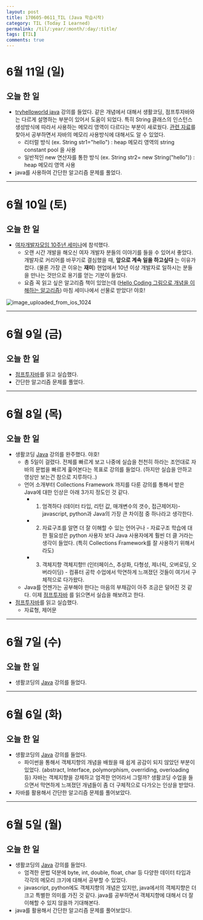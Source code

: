 ```yaml
---
layout: post
title: 170605-0611_TIL (Java 학습시작)
category: TIL (Today I Learned)
permalink: /til/:year/:month/:day/:title/
tags: [TIL]
comments: true
---
```


# 6월 11일 (일)
## 오늘 한 일
- [tryhelloworld java](http://tryhelloworld.co.kr/courses/%EC%9E%90%EB%B0%94-%EC%9E%85%EB%AC%B8) 강의를 들었다. 같은 개념에서 대해서 생활코딩, 점프투자바와는 다르게 설명하는 부분이 있어서 도움이 되었다. 특히 String 클래스의 인스턴스 생성방식에 따라서 사용하는 메모리 영역이 다르다는 부분이 새로웠다. [관련 자료](https://medium.com/@joongwon/string-%EC%9D%98-%EB%A9%94%EB%AA%A8%EB%A6%AC%EC%97%90-%EB%8C%80%ED%95%9C-%EA%B3%A0%EC%B0%B0-57af94cbb6bc)를 찾아서 공부하면서 자바의 메모리 사용방식에 대해서도 알 수 있었다.
  - 리터럴 방식 (ex. String str1="hello") : heap 메모리 영역의 string constant pool 을 사용
  - 일반적인 new 연산자를 통한 방식 (ex. String str2= new String("hello")) : heap 메모리 영역 사용
- java를 사용하여 간단한 알고리즘 문제를 풀었다.

---

# 6월 10일 (토)
## 오늘 한 일
- [여자개발자모임 10주년 세미나](http://korea-womendevelopers.org/)에 참석했다.
  - 오랜 시간 개발을 해오신 여자 개발자 분들의 이야기를 들을 수 있어서 좋았다. 개발자로 커리어를 바꾸기로 결심했을 때,  **앞으로 계속 일을 하고싶다** 는 이유가 컸다. (물론 가장 큰 이유는 **재미**) 현업에서 10년 이상 개발자로 일하시는 분들을 만나는 것만으로 용기를 얻는 기분이 들었다.
  - 요즘 꼭 읽고 싶은 알고리즘 책이 있었는데 ([Hello Coding 그림으로 개념을 이해하는 알고리즘](http://www.hanbit.co.kr/store/books/look.php?p_code=B5896248244)) 마침 세미나에서 선물로 받았다! 야호!

![image_uploaded_from_ios_1024](http://i.imgur.com/IsnpqOF.jpg)


---

# 6월 9일 (금)
## 오늘 한 일
- [점프투자바](https://wikidocs.net/book/31)를 읽고 실습했다.
- 간단한 알고리즘 문제를 풀었다.

---

# 6월 8일 (목)
## 오늘 한 일
- 생활코딩 [Java](https://opentutorials.org/course/1223/4551) 강의를 완주했다. 야호!
  - 총 5일이 걸렸다. 전체를 빠르게 보고 나중에 실습을 천천히 하라는 조언대로 자바의 문법을 빠르게 훑어본다는 목표로 강의를 들었다. (하지만 실습을 안하고 영상만 보는건 참으로 지루하다..)
  - 언어 소개부터 Collections Framework 까지를 다룬 강의를 통해서 받은 Java에 대한 인상은 아래 3가지 정도인 것 같다.
    - 1) 엄격하다 (데이터 타입, 리턴 값, 매개변수의 갯수, 접근제어자)- javascript, python과 Java의 가장 큰 차이점 중 하나라고 생각한다.
    - 2) 자료구조를 알면 더 잘 이해할 수 있는 언어구나 - 자료구조 학습에 대한 필요성은 python 사용자 보다 Java 사용자에게 훨씬 더 클 거라는 생각이 들었다. (특히 Collections Framework를 잘 사용하기 위해서라도)
    - 3) 객체지향 객체지향!! (인터페이스, 추상화, 다형성, 제너릭, 오버로딩, 오버라이딩) - 컴퓨터 공학 수업에서 막연하게 느껴졌던 것들이 여기서 구체적으로 다가왔다.
  - Java를 언젠가는 공부해야 한다는 마음의 부채감이 아주 조금은 덜어진 것 같다. 이제 [점프투자바](https://wikidocs.net/book/31) 를 읽으면서 실습을 해보려고 한다.
- [점프투자바](https://wikidocs.net/book/31)를 읽고 실습했다.
  - 자료형, 제어문

---

# 6월 7일 (수)
## 오늘 한 일
- 생활코딩의  [Java](https://opentutorials.org/course/1223/4551) 강의를 들었다.

---

# 6월 6일 (화)
## 오늘 한 일
- 생활코딩의  [Java](https://opentutorials.org/course/1223/4551) 강의를 들었다.
	- 파이썬을 통해서 객체지향의 개념을 배웠을 때 쉽게 공감이 되지 않았던 부분이 있었다. (abstract, Interface, polymorphism, overriding, overloading 등)
	  자바는 객체지향을 강제하고 엄격한 언어라서 그럴까? 생활코딩 수업을 들으면서 막연하게 느껴졌던 개념들이 좀 더 구체적으로 다가오는 인상을 받았다.
- 자바를 활용해서 간단한 알고리즘 문제를 풀어보았다.

---

# 6월 5일 (월)
## 오늘 한 일
- 생활코딩의  [Java](https://opentutorials.org/course/1223/4551) 강의를 들었다.
	- 엄격한 문법 덕분에 byte, int, double, float, char 등 다양한 데이터 타입과 각각의 메모리 크기에 대해서 공부할 수 있었다.  
	- javascript, python에도 객체지향의 개념은 있지만, java에서의 객체지향은 더 크고 특별한 의미를 가진 것 같다. java를 공부하면서 객체지향에 대해서 더 잘 이해할 수 있지 않을까 기대해본다.
- java를 활용해서 간단한 알고리즘 문제를 풀어보았다.
